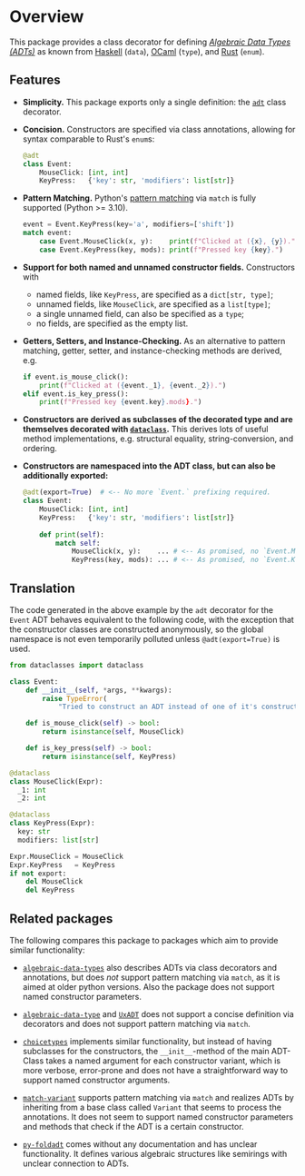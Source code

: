# Overview

This package provides a class decorator for defining
*[Algebraic Data Types (ADTs)](https://en.wikipedia.org/wiki/Algebraic_data_type)* as known from
[Haskell](https://wiki.haskell.org/Algebraic_data_type) (`data`),
[OCaml](https://cs3110.github.io/textbook/chapters/data/algebraic_data_types.html) (`type`), and
[Rust](https://doc.rust-lang.org/book/ch06-01-defining-an-enum.html) (`enum`).

## Features

- **Simplicity.** This package exports only a single definition: the
  [`adt`](../reference/#adt.adt) class decorator.

- **Concision.** Constructors are specified via class annotations,
  allowing for syntax comparable to Rust's `enum`s:
  ```python
  @adt
  class Event:
      MouseClick: [int, int]
      KeyPress:   {'key': str, 'modifiers': list[str]}
  ```

- **Pattern Matching.** Python's [pattern matching](https://peps.python.org/pep-0636/) via `match` is fully supported (Python >= 3.10).
  ```python
  event = Event.KeyPress(key='a', modifiers=['shift'])
  match event:
      case Event.MouseClick(x, y):    print(f"Clicked at ({x}, {y}).")
      case Event.KeyPress(key, mods): print(f"Pressed key {key}.")
  ```

-   **Support for both named and unnamed constructor fields.** Constructors with

    - named fields, like `KeyPress`, are specified as a `dict[str, type]`;
    - unnamed fields, like `MouseClick`,  are specified as a `list[type]`;
    - a single unnamed field, can also be specified as a `type`;
    - no fields, are specified as the empty list.

- **Getters, Setters, and Instance-Checking.** As an alternative to pattern matching, getter,
  setter, and instance-checking methods are derived, e.g.
  ```python
  if event.is_mouse_click():
      print(f"Clicked at ({event._1}, {event._2}).")
  elif event.is_key_press():
      print(f"Pressed key {event.key}.mods}.")
  ```

- **Constructors are derived as subclasses of the decorated type and
   are themselves decorated with
   [`dataclass`](https://docs.python.org/3/library/dataclasses.html).**
  This derives lots of useful method implementations, e.g. structural
  equality, string-conversion, and ordering.

- **Constructors are namespaced into the ADT class, but can also be additionally exported:**
  ```python
  @adt(export=True)  # <-- No more `Event.` prefixing required.
  class Event:
      MouseClick: [int, int]
      KeyPress:   {'key': str, 'modifiers': list[str]}
      
      def print(self):
          match self:
              MouseClick(x, y):    ... # <-- As promised, no `Event.MouseClick`!
              KeyPress(key, mods): ... # <-- As promised, no `Event.KeyPress`!
  ```


## Translation

The code generated in the above example by the `adt` decorator for the
`Event` ADT behaves equivalent to the following code, with the
exception that the constructor classes are constructed anonymously, so
the global namespace is not even temporarily polluted unless
`@adt(export=True)` is used.

```python
from dataclasses import dataclass

class Event:
    def __init__(self, *args, **kwargs):
        raise TypeError(
            "Tried to construct an ADT instead of one of it's constructors.")

    def is_mouse_click(self) -> bool:
        return isinstance(self, MouseClick)

    def is_key_press(self) -> bool:
        return isinstance(self, KeyPress)

@dataclass
class MouseClick(Expr):
  _1: int
  _2: int

@dataclass
class KeyPress(Expr):
  key: str
  modifiers: list[str]

Expr.MouseClick = MouseClick
Expr.KeyPress   = KeyPress
if not export:
    del MouseClick
    del KeyPress
```

## Related packages

The following compares this package to packages which aim to provide similar functionality:

- [`algebraic-data-types`](https://pypi.org/project/algebraic-data-types/)
  also describes ADTs via class decorators and
  annotations, but does *not* support pattern matching via `match`, as it is aimed
  at older python versions. Also the package does not support named
  constructor parameters.

- [`algebraic-data-type`](https://pypi.org/project/algebraic-data-type/) and
  [`UxADT`](https://pypi.org/project/UxADT/)
  does not support a concise definition via decorators and does not
  support pattern matching via `match`.

- [`choicetypes`](https://pypi.org/project/choicetypes/) implements
  similar functionality, but instead of having subclasses for the constructors,
  the `__init__`-method of the main ADT-Class takes a named argument
  for each constructor variant, which is more verbose, error-prone and
  does not have a straightforward way to support named constructor arguments.

- [`match-variant`](https://pypi.org/project/match-variant/) supports
  pattern matching via `match` and realizes ADTs by inheriting from a
  base class called `Variant` that seems to process the annotations.
  It does not seem to support named constructor parameters and
  methods that check if the ADT is a certain constructor.

- [`py-foldadt`](https://pypi.org/project/py-foldadt/) comes without
  any documentation and has unclear functionality. It defines various
  algebraic structures like semirings with unclear connection to ADTs.
